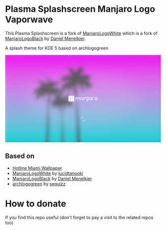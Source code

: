 # Plasma Splashscreen Manjaro Logo Vaporwave

This Plasma Splashscreen is a fork of [ManjaroLogoWhite](https://github.com/lucidtanooki/plasma-splashscreen-manjarologowhite) which is a fork of [ManjaroLogoBlack](https://gitlab.com/menelkir/manjarologoblack) by [Daniel Menelkier](https://gitlab.com/menelkir).

A splash theme for KDE 5 based on archlogogreen

![](./contents/previews/splash.png)


## Based on
+ [Hotline Miami Wallpaper](https://wall.alphacoders.com/big.php?i=678618)
+ [ManjaroLogoWhite](https://github.com/lucidtanooki/plasma-splashscreen-manjarologowhite) by [lucidtanooki](https://github.com/lucidtanooki/)
+ [ManjaroLogoBlack](https://gitlab.com/menelkir/manjarologoblack) by [Daniel Menelkier](https://gitlab.com/menelkir)
+ [archlogogreen](https://www.opendesktop.org/p/997749/) by [sequizz](https://www.pling.com/u/seqizz/)


# How to donate

If you find this repo useful (don't forget to pay a visit to the related
repos too)